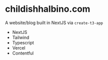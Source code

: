 # childishhalbino.com

A website/blog built in NextJS via `create-t3-app`

* NextJS
* Tailwind
* Typescript
* Vercel
* Contentful
